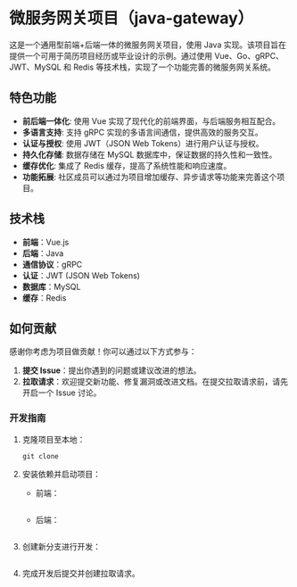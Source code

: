 # 微服务网关项目（java-gateway）

这是一个通用型前端+后端一体的微服务网关项目，使用 Java 实现。该项目旨在提供一个可用于简历项目经历或毕业设计的示例。通过使用 Vue、Go、gRPC、JWT、MySQL 和 Redis 等技术栈，实现了一个功能完善的微服务网关系统。

## 特色功能

- **前后端一体化**: 使用 Vue 实现了现代化的前端界面，与后端服务相互配合。
- **多语言支持**: 支持 gRPC 实现的多语言间通信，提供高效的服务交互。
- **认证与授权**: 使用 JWT（JSON Web Tokens）进行用户认证与授权。
- **持久化存储**: 数据存储在 MySQL 数据库中，保证数据的持久性和一致性。
- **缓存优化**: 集成了 Redis 缓存，提高了系统性能和响应速度。
- **功能拓展**: 社区成员可以通过为项目增加缓存、异步请求等功能来完善这个项目。

## 技术栈

- **前端**：Vue.js
- **后端**：Java
- **通信协议**：gRPC
- **认证**：JWT (JSON Web Tokens)
- **数据库**：MySQL
- **缓存**：Redis

## 如何贡献

感谢你考虑为项目做贡献！你可以通过以下方式参与：

1. **提交 Issue**：提出你遇到的问题或建议改进的想法。
2. **拉取请求**：欢迎提交新功能、修复漏洞或改进文档。在提交拉取请求前，请先开启一个 Issue 讨论。

### 开发指南

1. 克隆项目至本地：

   ```
   git clone 
   ```

2. 安装依赖并启动项目：

   - 前端：

     ```
     ```

   - 后端：

     ```
     ```

3. 创建新分支进行开发：

   ```
   ```

4. 完成开发后提交并创建拉取请求。
